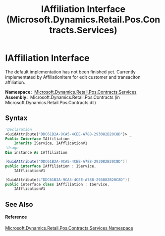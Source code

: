 ﻿---
title: IAffiliation Interface (Microsoft.Dynamics.Retail.Pos.Contracts.Services)
TOCTitle: IAffiliation Interface
ms:assetid: T:Microsoft.Dynamics.Retail.Pos.Contracts.Services.IAffiliation
ms:mtpsurl: https://technet.microsoft.com/en-us/library/microsoft.dynamics.retail.pos.contracts.services.iaffiliation(v=AX.60)
ms:contentKeyID: 62205007
ms.date: 05/18/2015
mtps_version: v=AX.60
f1_keywords:
- Microsoft.Dynamics.Retail.Pos.Contracts.Services.IAffiliation
dev_langs:
- CSharp
- C++
- VB
---

# IAffiliation Interface

The default implementation has not been finished yet. Currently implementated by AffiliationItem for edit customer and transaciton affiliation.

**Namespace:**  [Microsoft.Dynamics.Retail.Pos.Contracts.Services](microsoft-dynamics-retail-pos-contracts-services-namespace.md)  
**Assembly:**  Microsoft.Dynamics.Retail.Pos.Contracts (in Microsoft.Dynamics.Retail.Pos.Contracts.dll)

## Syntax

``` vb
'Declaration
<GuidAttribute("DDC61B2A-9CA5-4CEE-A788-293082B20C8D")> _
Public Interface IAffiliation _
    Inherits IService, IAfflicationV1
'Usage
Dim instance As IAffiliation
```

``` csharp
[GuidAttribute("DDC61B2A-9CA5-4CEE-A788-293082B20C8D")]
public interface IAffiliation : IService, 
    IAfflicationV1
```

``` c++
[GuidAttribute(L"DDC61B2A-9CA5-4CEE-A788-293082B20C8D")]
public interface class IAffiliation : IService, 
    IAfflicationV1
```

## See Also

#### Reference

[Microsoft.Dynamics.Retail.Pos.Contracts.Services Namespace](microsoft-dynamics-retail-pos-contracts-services-namespace.md)

